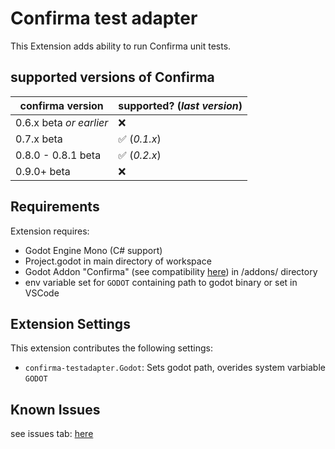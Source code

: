 # Confirma test adapter
This Extension adds ability to run Confirma unit tests.

## supported versions of Confirma

| confirma version        | supported? (*last version*)             |
| ----------------------- | --------------------------------------- |
| 0.6.x beta *or earlier* | :x:                                     |
| 0.7.x beta              | :white_check_mark: (*0.1.x*)            |
| 0.8.0 - 0.8.1 beta      | :white_check_mark: (*0.2.x*)            |
| 0.9.0+ beta             | :x:                                     |

## Requirements

Extension requires:
- Godot Engine Mono (C# support)
- Project.godot in main directory of workspace
- Godot Addon "Confirma" (see compatibility [here](#supported-versions-of-confirma)) in /addons/ directory
- env variable set for `GODOT` containing path to godot binary or set in VSCode

## Extension Settings
This extension contributes the following settings:
* `confirma-testadapter.Godot`: Sets godot path, overides system varbiable `GODOT`

## Known Issues
 see issues tab: [here](https://github.com/OpalSoPL/confirma-testadapter/issues)
